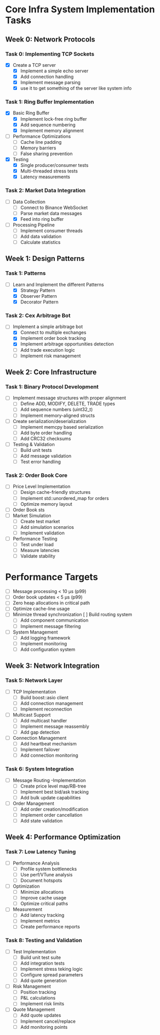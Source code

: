 # Core Infra System Implementation Tasks

## Week 0: Network Protocols

### Task 0: Implementing TCP Sockets
- [x] Create a TCP server
  - [x] Implement a simple echo server
  - [x] Add connection handling
  - [x] Implement message parsing
  - [x] use it to get something of the server like system info

### Task 1: Ring Buffer Implementation
- [x] Basic Ring Buffer
  - [x] Implement lock-free ring buffer
  - [x] Add sequence numbering
  - [x] Implement memory alignment
- [ ] Performance Optimizations
  - [ ] Cache line padding
  - [ ] Memory barriers
  - [ ] False sharing prevention
- [x] Testing
  - [x] Single producer/consumer tests
  - [x] Multi-threaded stress tests
  - [x] Latency measurements

### Task 2: Market Data Integration
- [ ] Data Collection
  - [ ] Connect to Binance WebSocket
  - [ ] Parse market data messages
  - [x] Feed into ring buffer
- [ ] Processing Pipeline
  - [ ] Implement consumer threads
  - [ ] Add data validation
  - [ ] Calculate statistics

## Week 1: Design Patterns

### Task 1: Patterns
- [ ] Learn and Implement the different Patterns
  - [x] Strategy Pattern
  - [x] Observer Pattern
  - [x] Decorator Pattern

### Task 2: Cex Arbitrage Bot
- [ ] Implement a simple arbitrage bot
  - [x] Connect to multiple exchanges
  - [x] Implement order book tracking
  - [x] Implement arbitrage opportunities detection
  - [ ] Add trade execution logic
  - [ ] Implement risk management

## Week 2: Core Infrastructure

### Task 1: Binary Protocol Development
- [ ] Implement message structures with proper alignment
  - [ ] Define ADD, MODIFY, DELETE, TRADE types
  - [ ] Add sequence numbers (uint32_t)
  - [ ] Implement memory-aligned structs
- [ ] Create serialization/deserialization
  - [ ] Implement memcpy based serialization
  - [ ] Add byte order handling
  - [ ] Add CRC32 checksums
- [ ] Testing & Validation
  - [ ] Build unit tests
  - [ ] Add message validation
  - [ ] Test error handling

### Task 2: Order Book Core
- [ ] Price Level Implementation
  - [ ] Design cache-friendly structures
  - [ ] Implement std::unordered_map for orders
  - [ ] Optimize memory layout
- [ ] Order Book sts
- [ ] Market Simulation
  - [ ] Create test market
  - [ ] Add simulation scenarios
  - [ ] Implement validation
- [ ] Performance Testing
  - [ ] Test under load
  - [ ] Measure latencies
  - [ ] Validate stability

# Performance Targets
- [ ] Message processing < 10 μs (p99)
- [ ] Order book updates < 5 μs (p99)
- [ ] Zero heap allocations in critical path
- [ ] Optimize cache-line usage
- [ ] Minimize thread synchronization [ ] Build routing system
  - [ ] Add component communication
  - [ ] Implement message filtering
- [ ] System Management
  - [ ] Add logging framework
  - [ ] Implement monitoring
  - [ ] Add configuration system

## Week 3: Network Integration

### Task 5: Network Layer
- [ ] TCP Implementation
  - [ ] Build boost::asio client
  - [ ] Add connection management
  - [ ] Implement reconnection
- [ ] Multicast Support
  - [ ] Add multicast handler
  - [ ] Implement message reassembly
  - [ ] Add gap detection
- [ ] Connection Management
  - [ ] Add heartbeat mechanism
  - [ ] Implement failover
  - [ ] Add connection monitoring

### Task 6: System Integration
- [ ] Message Routing
  -Implementation
  - [ ] Create price level map/RB-tree
  - [ ] Implement best bid/ask tracking
  - [ ] Add bulk update capabilities
- [ ] Order Management
  - [ ] Add order creation/modification
  - [ ] Implement order cancellation
  - [ ] Add state validation

## Week 4: Performance Optimization

### Task 7: Low Latency Tuning
- [ ] Performance Analysis
  - [ ] Profile system bottlenecks
  - [ ] Use perf/VTune analysis
  - [ ] Document hotspots
- [ ] Optimization
  - [ ] Minimize allocations
  - [ ] Improve cache usage
  - [ ] Optimize critical paths
- [ ] Measurement
  - [ ] Add latency tracking
  - [ ] Implement metrics
  - [ ] Create performance reports

### Task 8: Testing and Validation
- [ ] Test Implementation
  - [ ] Build unit test suite
  - [ ] Add integration tests
  - [ ] Implement stress teking logic
  - [ ] Configure spread parameters
  - [ ] Add quote generation
- [ ] Risk Management
  - [ ] Position tracking
  - [ ] P&L calculations
  - [ ] Implement risk limits
- [ ] Quote Management
  - [ ] Add quote updates
  - [ ] Implement cancel/replace
  - [ ] Add monitoring points
